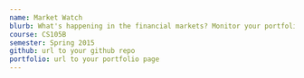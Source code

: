 ```yaml
---
name: Market Watch
blurb: What's happening in the financial markets? Monitor your portfolio by getting real time alerts on quantitative data(price, percentage change, graphs etc) and qualitative data through twitter sentiment analysis.
course: CS105B
semester: Spring 2015
github: url to your github repo
portfolio: url to your portfolio page
---
```


